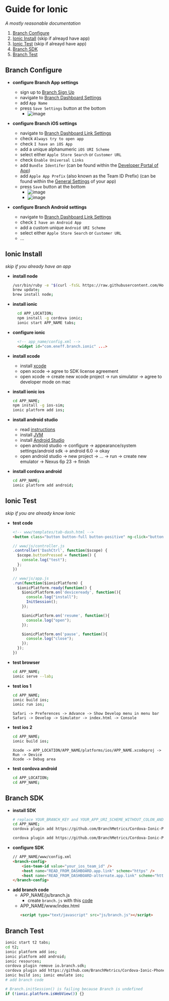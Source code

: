 # Guide for Ionic
*A mostly reasonable documentation*

  1. [Branch Configure](#branch-configure)
  1. [Ionic Install](#ionic-install) (skip if alreayd have app)
  1. [Ionic Test](#ionic-test) (skip if alreayd have app)
  1. [Branch SDK](#branch-sdk)
  1. [Branch Test](#branch-test)
  
## Branch Configure

- **configure Branch App settings**
  - sign up to [Branch Sign Up](https://dashboard.branch.io/)
  - navigate to [Branch Dashboard Settings](https://dashboard.branch.io/settings)
  - add `App Name`
  - press `Save Settings` button at the bottom
    - ![image](http://i.imgur.com/raClPs8.png)

- **configure Branch iOS settings**
  - navigate to [Branch Dashboard Link Settings](https://dashboard.branch.io/settings/link)
  - check `Always try to open app`
  - check `I have an iOS App`
  - add a unique alphanumeric `iOS URI Scheme`
  - select either `Apple Store Search` or `Customer URL`
  - check `Enable Universal Links`
  - add `Bundle Identifer` (can be found within the [Developer Portal of App](http://i.imgur.com/NA81ci7.png))
  - add `Apple App Prefix` (also known as the Team ID Prefix) (can be found within the [General Settings](http://i.imgur.com/f50iAEr.png) of your app)
  - press `Save` button at the bottom
    - ![image](http://i.imgur.com/RsLR0iB.png)
    - ![image](http://i.imgur.com/f0dSbJC.png)
 
- **configure Branch Android settings**
  - navigate to [Branch Dashboard Link Settings](https://dashboard.branch.io/settings/link)
  - check `I have an Android App`
  - add a custom unique `Android URI Scheme`
  - select either `Apple Store Search` or `Customer URL`
  - ... 

## Ionic Install 
*skip if you already have an app*

- **install node**
    ```sh
    /usr/bin/ruby -e "$(curl -fsSL https://raw.githubusercontent.com/Homebrew/install/master/install)";
    brew update;
    brew install node;
    ```
    
- **install ionic**
  ```sh
    cd APP_LOCATION;
    npm install -g cordova ionic;
    ionic start APP_NAME tabs;
    ```

- **configure ionic**
  ```html
    <!-- app_name/config.xml -->
    <widget id="com.eneff.branch.ionic" ...>
    ```
    
- **install xcode**
    - install [xcode](https://developer.apple.com/download/)
    - open xcode -> agree to SDK license agreement
    - open xcode -> create new xcode project -> run simulator -> agree to developer mode on mac
    
- **install ionic ios**
    ```sh
    cd APP_NAME;
    npm install -g ios-sim;
    ionic platform add ios;
    ```
    
- **install android studio**
    - read [instructions](https://developer.android.com/studio/install.html)
    - install [JVM](http://www.oracle.com/technetwork/java/javase/downloads/jdk8-downloads-2133151.html)
    - install [Android Studio](https://developer.android.com/studio/index.html)
    - open android studio -> configure -> appearance/system settings/android sdk -> android 6.0 -> okay
    - open android studio -> new project -> ... -> run -> create new emulator -> Nexus 6p 23 -> finish

- **install cordova android**
    ```sh
    cd APP_NAME;
    ionic platform add android;
    ```

## Ionic Test
*skip if you are already know Ionic*

- **test code**
    ```html
    <!-- www/templates/tab-dash.html -->
    <button class="button button-full button-positive" ng-click="buttonPressed()">test</button>
    ```
    ```javascript
    // www/js/controller.js
    .controller('DashCtrl', function($scope) {
      $scope.buttonPressed = function() {
        console.log("test");
      };
    })
    ```
    ```javascript
    // www/js/app.js
    .run(function($ionicPlatform) {
      $ionicPlatform.ready(function() {
        $ionicPlatform.on('deviceready', function(){
          console.log("install");
          InitSession();
        });

        $ionicPlatform.on('resume', function(){
          console.log("open");
        });

        $ionicPlatform.on('pause', function(){
          console.log("close");
        });
      });
    })
    ```

- **test browser**
    ```sh
    cd APP_NAME;
    ionic serve --lab;
    ```

- **test ios 1**
    ```sh
    cd APP_NAME;
    ionic build ios;
    ionic run ios;
    ```
    ```
    Safari -> Preferences -> Advance -> Show Develop menu in menu bar
    Safari -> Develop -> Simulator -> index.html -> Console
    ```
    
- **test ios 2**
    ```sh
    cd APP_NAME;
    ionic build ios;
    ```
    ```
    Xcode -> APP_LOCATION/APP_NAME/platforms/ios/APP_NAME.xcodeproj -> Run -> Device
    Xcode -> Debug area
    ```

- **test cordova android**
    ```sh
    cd APP_LOCATION;
    cd APP_NAME;
    ```

## Branch SDK

- **install SDK**
    ```sh
    # replace YOUR_BRANCH_KEY and YOUR_APP_URI_SCHEME_WITHOUT_COLON_AND_SLASHES
    cd APP_NAME;
    cordova plugin add https://github.com/BranchMetrics/Cordova-Ionic-PhoneGap-Deferred-Deep-Linking-SDK.git --variable BRANCH_KEY=YOUR_BRANCH_KEY --variable URI_SCHEME=YOUR_APP_URI_SCHEME_WITHOUT_COLON_AND_SLASHES

    cordova plugin add https://github.com/BranchMetrics/Cordova-Ionic-PhoneGap-Deferred-Deep-Linking-SDK.git --variable BRANCH_KEY=key_live_jnBhaHwt5K8xtn4g4hblHoleqsocI6C2 --variable URI_SCHEME=branchionic;
    ```
- **configure SDK**
    ```html
    // APP_NAME/www/config.xml
    <branch-config>
        <ios-team-id value="your_ios_team_id" />
        <host name="READ_FROM_DASHBOARD.app.link" scheme="https" />
        <host name="READ_FROM_DASHBOARD-alternate.app.link" scheme="https" />
    </branch-config>
    ```    
- **add branch code**
    - APP_NAME/js/branch.js
      - create `branch.js` with this [code](https://gist.github.com/ethanneff/3ee546fdb196ab184f06d896b37a94be)
    - APP_NAME/www/index.html
        ```html
        <script type="text/javascript" src="js/branch.js"></script>
        ```

## Branch Test
  ```bash
  ionic start t2 tabs;
  cd t2;
  ionic platform add ios;
  ionic platform add android;
  ionic resources;
  cordova plugin remove io.branch.sdk;
  cordova plugin add https://github.com/BranchMetrics/Cordova-Ionic-PhoneGap-Deferred-Deep-Linking-SDK.git --variable BRANCH_KEY=key_live_jnBhaHwt5K8xtn4g4hblHoleqsocI6C2 --variable URI_SCHEME=branchionic;
  ionic build ios; ionic emulate ios;
  # add branch code

  # Branch.initSession() is failing because Branch is undefined
  if (!ionic.platform.isWebView()) {}
  ```
